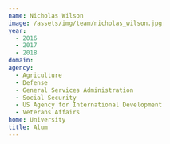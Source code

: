 ```yaml
---
name: Nicholas Wilson
image: /assets/img/team/nicholas_wilson.jpg
year: 
  - 2016
  - 2017
  - 2018
domain:
agency:
  - Agriculture
  - Defense
  - General Services Administration
  - Social Security
  - US Agency for International Development
  - Veterans Affairs
home: University
title: Alum
---
```

